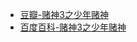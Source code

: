 - [豆瓣-赌神3之少年赌神](https://movie.douban.com/subject/1301381/)
- [百度百科-赌神3之少年赌神](https://wapbaike.baidu.com/item/%E8%B5%8C%E7%A5%9E3%E4%B9%8B%E5%B0%91%E5%B9%B4%E8%B5%8C%E7%A5%9E/8925955)
